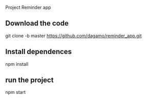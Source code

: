 
Project Reminder app
## Download the code

git clone -b master https://github.com/dagamo/reminder_app.git

## Install dependences

npm install

## run the project
npm start


